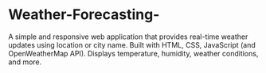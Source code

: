 # Weather-Forecasting-
A simple and responsive web application that provides real-time weather updates using location or city name. Built with HTML, CSS, JavaScript (and OpenWeatherMap API). Displays temperature, humidity, weather conditions, and more.
